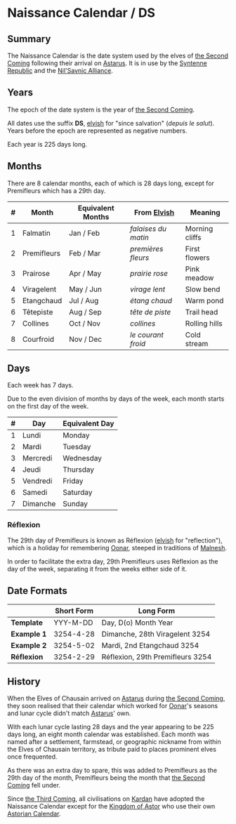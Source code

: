 # Naissance Calendar / DS

## Summary

The Naissance Calendar is the date system used by the elves of [the Second Coming](../events/the-second-coming.md) following their arrival on [Astarus](../../celestial-objects/astarus.md). It is in use by the [Syntenne Republic](../../civilisations/syntenne-republic/syntenne-republic.md) and the [Nil'Savnic Alliance](../../civilisations/nilsavnic-alliance/nilsavnic-alliance.md).

## Years

The epoch of the date system is the year of [the Second Coming](../events/the-second-coming.md).

All dates use the suffix **DS**, [elvish](../../languages/elvish.md) for "since salvation" (*depuis le salut*). Years before the epoch are represented as negative numbers.

Each year is 225 days long.

## Months

There are 8 calendar months, each of which is 28 days long, except for Premifleurs which has a 29th day.

| # | Month | Equivalent Months | From [Elvish](../../languages/elvish.md) | Meaning |
| --- | --- | --- | --- | --- |
| 1 | Falmatin | Jan / Feb | *falaises du matin* | Morning cliffs |
| 2 | Premifleurs | Feb / Mar | *premières fleurs* | First flowers |
| 3 | Prairose | Apr / May | *prairie rose* | Pink meadow |
| 4 | Viragelent | May / Jun | *virage lent* | Slow bend |
| 5 | Etangchaud | Jul / Aug | *étang chaud* | Warm pond |
| 6 | Têtepiste | Aug / Sep | *tête de piste* | Trail head |
| 7 | Collines | Oct / Nov | *collines* | Rolling hills |
| 8 | Courfroid | Nov / Dec | *le courant froid* | Cold stream |

## Days

Each week has 7 days.

Due to the even division of months by days of the week, each month starts on the first day of the week.

| # | Day | Equivalent Day |
| --- | --- | --- |
| 1 | Lundi | Monday |
| 2 | Mardi | Tuesday |
| 3 | Mercredi | Wednesday |
| 4 | Jeudi | Thursday |
| 5 | Vendredi | Friday |
| 6 | Samedi | Saturday |
| 7 | Dimanche | Sunday |

### Réflexion

The 29th day of Premifleurs is known as Réflexion ([elvish](../../languages/elvish.md) for "reflection"), which is a holiday for remembering [Oonar](../../celestial-objects/oonar.md), steeped in traditions of [Malnesh](../../gods/deities/malnesh.md).

In order to facilitate the extra day, 29th Premifleurs uses Réflexion as the day of the week, separating it from the weeks either side of it.

## Date Formats

|| Short Form | Long Form |
| --- | --- | --- |
| **Template** | YYY-M-DD | Day, D(o) Month Year |
| **Example 1** | 3254-4-28 | Dimanche, 28th Viragelent 3254 |
| **Example 2** | 3254-5-02 | Mardi, 2nd Etangchaud 3254 |
| **Réflexion** | 3254-2-29 | Réflexion, 29th Premifleurs 3254 |

## History

When the Elves of Chausain arrived on [Astarus](../../celestial-objects/astarus.md) during [the Second Coming](../events/the-second-coming.md), they soon realised that their calendar which worked for [Oonar](../../celestial-objects/oonar.md)'s seasons and lunar cycle didn't match [Astarus](../../celestial-objects/astarus.md)' own.

With each lunar cycle lasting 28 days and the year appearing to be 225 days long, an eight month calendar was established. Each month was named after a settlement, farmstead, or geographic nickname from within the Elves of Chausain territory, as tribute paid to places prominent elves once frequented.

As there was an extra day to spare, this was added to Premifleurs as the 29th day of the month, Premifleurs being the month that [the Second Coming](../events/the-second-coming.md) fell under.

Since [the Third Coming](../events/the-third-coming.md), all civilisations on [Kardan](../../places/topography/continents-islands/kardan.md) have adopted the Naissance Calendar except for the [Kingdom of Astor](../../civilisations/kingdom-of-astor/kingdom-of-astor.md) who use their own [Astorian Calendar](astorian-calendar.md).
